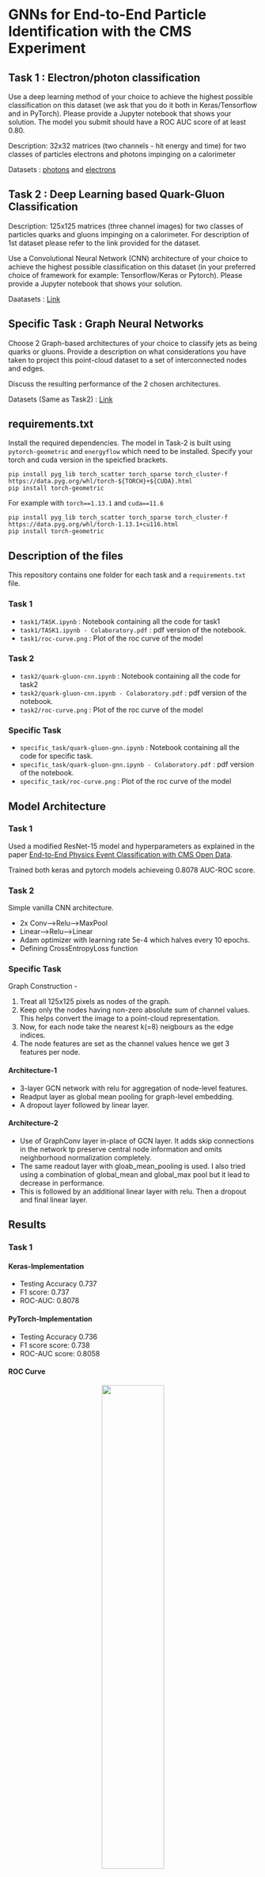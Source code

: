 # GNNs for End-to-End Particle Identification with the CMS Experiment

## Task 1 : Electron/photon classification

Use a deep learning method of your choice to achieve the highest possible
classification on this dataset (we ask that you do it both in Keras/Tensorflow and in
PyTorch). Please provide a Jupyter notebook that shows your solution. The model you
submit should have a ROC AUC score of at least 0.80.

Description: 32x32 matrices (two channels - hit energy and time) for two classes of
particles electrons and photons impinging on a calorimeter

Datasets : [photons](https://cernbox.cern.ch/files/public/show/AtBT8y4MiQYFcgc?sort-by=name&sort-dir=asc&items-per-page=100) and [electrons](https://cernbox.cern.ch/files/public/show/FbXw3V4XNyYB3oA?sort-by=name&sort-dir=asc&items-per-page=100)

## Task 2 : Deep Learning based Quark-Gluon Classification

Description: 125x125 matrices (three channel images) for two classes of particles quarks and gluons impinging on a calorimeter.
For description of 1st dataset please refer to the link provided for the dataset.

Use a Convolutional Neural Network (CNN) architecture of your choice to achieve the highest possible classification on this dataset (in your preferred choice of framework for example: Tensorflow/Keras or Pytorch). Please provide a Jupyter notebook that shows your solution.

Daatasets : [Link](https://cernbox.cern.ch/index.php/s/hqz8zE7oxyPjvsL)

## Specific Task : Graph Neural Networks

Choose 2 Graph-based architectures of your choice to classify jets as being
quarks or gluons. Provide a description on what considerations you have taken to
project this point-cloud dataset to a set of interconnected nodes and edges.

Discuss the resulting performance of the 2 chosen architectures.

Datasets (Same as Task2) : [Link](https://cernbox.cern.ch/index.php/s/hqz8zE7oxyPjvsL)

## requirements.txt

Install the required dependencies. The model in Task-2 is built using ```pytorch-geometric``` and ```energyflow``` which need to be installed. Specify your torch and cuda version in the speicfied brackets.

```pip
pip install pyg_lib torch_scatter torch_sparse torch_cluster-f https://data.pyg.org/whl/torch-${TORCH}+${CUDA}.html 
pip install torch-geometric
```

For example with ```torch==1.13.1``` and ```cuda==11.6```

```pip
pip install pyg_lib torch_scatter torch_sparse torch_cluster-f https://data.pyg.org/whl/torch-1.13.1+cu116.html
pip install torch-geometric
```

## Description of the files

This repository contains one folder for each task and a ```requirements.txt``` file.

### Task 1 <br>
- ```task1/TASK.ipynb``` : Notebook containing all the code for task1
- ```task1/TASK1.ipynb - Colaboratory.pdf``` : pdf version of the notebook.
- ```task1/roc-curve.png``` : Plot of the roc curve of the model

### Task 2 <br>
- ```task2/quark-gluon-cnn.ipynb``` : Notebook containing all the code for task2
- ```task2/quark-gluon-cnn.ipynb - Colaboratory.pdf``` : pdf version of the notebook.
- ```task2/roc-curve.png``` : Plot of the roc curve of the model

### Specific Task <br>
- ```specific_task/quark-gluon-gnn.ipynb``` : Notebook containing all the code for specific task.
- ```specific_task/quark-gluon-gnn.ipynb - Colaboratory.pdf``` : pdf version of the notebook.
- ```specific_task/roc-curve.png``` : Plot of the roc curve of the model


## Model Architecture

### Task 1 

Used a modified ResNet-15 model and hyperparameters as explained in the paper [End-to-End Physics Event Classification with CMS Open Data](https://arxiv.org/abs/1807.11916). <br>

Trained both keras and pytorch models achieveing 0.8078 AUC-ROC score.

### Task 2

Simple vanilla CNN architecture. 
 - 2x Conv-->Relu-->MaxPool
 - Linear-->Relu-->Linear
 - Adam optimizer with learning rate 5e-4 which halves every 10 epochs.
 - Defining CrossEntropyLoss function

### Specific Task

Graph Construction -

1. Treat all 125x125 pixels as nodes of the graph.
2. Keep only the nodes having non-zero absolute sum of channel values. This helps convert the image to a point-cloud representation.
3. Now, for each node take the nearest k(=8) neigbours as the edge indices.
4. The node features are set as the channel values hence we get 3 features per node.

#### Architecture-1

- 3-layer GCN network with relu for aggregation of node-level features.
- Readput layer as global mean pooling for graph-level embedding.
- A dropout layer followed by linear layer.

#### Architecture-2

- Use of GraphConv layer in-place of GCN layer. It adds skip connections in the network tp preserve central node information and omits neighborhood normalization completely.
- The same readout layer with gloab_mean_pooling is used. I also tried using a combination of global_mean and global_max pool but it lead to decrease in performance.
- This is followed by an additional linear layer with relu. Then a dropout and final linear layer.

## Results

### Task 1

#### Keras-Implementation
- Testing Accuracy 0.737
- F1 score: 0.737
- ROC-AUC: 0.8078

#### PyTorch-Implementation
- Testing Accuracy 0.736
- F1 score score: 0.738
- ROC-AUC score: 0.8058

#### ROC Curve

<p align="center">
  <img src="task1/roc-curve.png" width="50%" height="50%">
</p>

### Task 2

#### Metrics
- Testing Accuracy: 0.935
- F1 score: 0.935
- ROC-AUC: 0.9558

#### ROC Curve

<p align="center">
  <img src="task2/roc-curve.png" width="50%" height="50%">
</p>

### Specific Task

#### Architecture-1
- Testing Accuracy 0.693
- F1 score: 0.654
- ROC-AUC: 0.765
 
#### Architecture-2
- Testing Accuracy 0.696
- F1 score: 0.730
- ROC-AUC: 0.771 

#### ROC Curve

<p align="center">
  <img src="specific_task/roc-curve.png" width="50%" height="50%">
</p>








